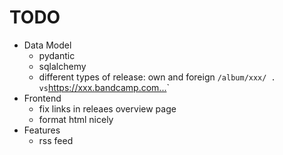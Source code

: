 # TODO

- Data Model
  - pydantic
  - sqlalchemy
  - different types of release: own and foreign
    `/album/xxx/ . vs`<https://xxx.bandcamp.com...>`
- Frontend
  - fix links in releaes overview page
  - format html nicely
- Features
  - rss feed
